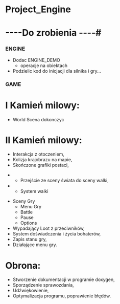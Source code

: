 # Project_Engine

# ----Do zrobienia ----#

### ENGINE ###

- Dodac ENGINE_DEMO
  + operacje na obiektach
- Podzielic kod do inicjacji dla silnika i gry...


### GAME ###


# I Kamień milowy:

+ World Scena dokonczyc 

# II Kamień milowy:
- Interakcja z otoczeniem,
- Kolizja krajobrazu na mapie,
- Skończone grafiki postaci,
+ - Przejście ze sceny świata do sceny walki,
+ - System walki 
- Sceny Gry
  + Menu Gry 
  + Battle
  + Pause
  + Options
- Wypadający Loot z przeciwników,
- System doświadczenia i życia bohaterów,
- Zapis stanu gry,
- Działające menu gry.

# Obrona:
- Stworzenie dokumentacji w programie doxygen,
- Sporządzenie sprawozdania,
- Udźwiękowienie,
- Optymalizacja programu, poprawienie błędów.
